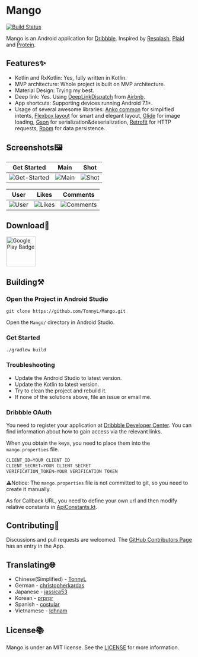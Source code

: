 # Mango
[![Build Status](https://travis-ci.org/TonnyL/Mango.svg?branch=master)](https://travis-ci.org/TonnyL/Mango)

Mango is an Android application for [Dribbble](https://dribbble.com/). Inspired by [Resplash](https://github.com/b-lam/Resplash), [Plaid](https://github.com/nickbutcher/plaid) and  [Protein](https://github.com/gejiaheng/Protein).

## Features✨
+ Kotlin and RxKotlin: Yes, fully written in Kotlin.
+ MVP architecture: Whole project is built on MVP architecture.
+ Material Design: Trying my best.
+ Deep link: Yes. Using [DeepLinkDispatch](https://github.com/airbnb/DeepLinkDispatch) from [Airbnb](https://github.com/airbnb).
+ App shortcuts: Supporting devices running Android 7.1+.
+ Usage of several awesome libraries: [Anko common](https://github.com/Kotlin/anko) for simplified intents, [Flexbox layout](https://github.com/google/flexbox-layout)  for smart and elegant layout, [Glide](https://github.com/bumptech/glide) for image loading, [Gson](https://github.com/google/gson) for serialization&deserialization, [Retrofit](https://github.com/square/retrofit) for HTTP requests, [Room](https://developer.android.com/topic/libraries/architecture/room.html) for data persistence.

## Screenshots🖼

| Get Started     | Main     | Shot     |
| :-------------: | :-------------: | :-------------: |
| ![Get-Started](./art/Get-Started.png) | ![Main](./art/Main.png) | ![Shot](./art/Shot.png) |

| User     | Likes     | Comments     |
| :-------------: | :-------------: | :-------------: |
| ![User](./art/User.png) | ![Likes](./art/Likes.png) | ![Comments](./art/Comments.png) |

## Download🚀
[<img src="./art/google_play_badge.png" alt="Google Play Badge" height="80">](https://play.google.com/store/apps/details?id=io.github.tonnyl.mango)

## Building⚒
### Open the Project in Android Studio
```
git clone https://github.com/TonnyL/Mango.git
```
Open the `Mango/` directory in Android Studio.

### Get Started
```shell
./gradlew build
```

### Troubleshooting
+ Update the Android Studio to latest version.
+ Update the Kotlin to latest version.
+ Try to clean the project and rebuild it.
+ If none of the solutions above, file an issue or email me.

### Dribbble OAuth
You need to register your application at [Dribbble Developer Center](https://dribbble.com/account/applications/new). You can find information about how to gain access via the relevant links.

When you obtain the keys, you need to place them into the `mango.properties` file.

```java
CLIENT_ID=YOUR CLIENT ID
CLIENT_SECRET=YOUR CLIENT SECRET
VERIFICATION_TOKEN=YOUR VERIFICATION TOKEN
```
⚠️Notice: The `mango.properties` file is not committed to git, so you need to create it manually.

As for Callback URL, you need to define your own url and then modify relative constants in [ApiConstants.kt](./app/src/main/java/io/github/tonnyl/mango/retrofit/ApiConstants.kt).

## Contributing💪
Discussions and pull requests are welcomed. The [GitHub Contributors Page](https://github.com/TonnyL/Mango/graphs/contributors) has an entry in the App.

## Translating🌐

+ Chinese(Simplified) - [TonnyL](https://github.com/TonnyL)
+ German - [christopherkardas](https://github.com/christopherkardas)
+ Japanese - [jassica53](https://github.com/jassica53)
+ Korean - [prprpr](http://weibo.com/u/3883693517)
+ Spanish - [costular](https://github.com/costular)
+ Vietnamese - [ldhnam](https://github.com/ldhnam)

## License📚
Mango is under an MIT license. See the [LICENSE](LICENSE) for more information.

